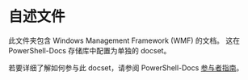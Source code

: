 # <a name="readme"></a>自述文件

此文件夹包含 Windows Management Framework (WMF) 的文档。
这在 PowerShell-Docs 存储库中配置为单独的 docset。

若要详细了解如何参与此 docset，请参阅 PowerShell-Docs [参与者指南](https://github.com/PowerShell/PowerShell-Docs/blob/staging/CONTRIBUTING.md)。